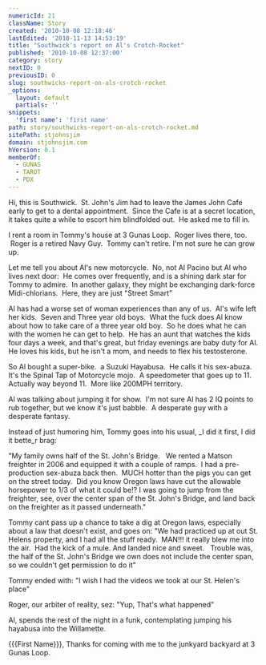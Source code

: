 ```yaml
---
numericId: 21
className: Story
created: '2010-10-08 12:18:46'
lastEdited: '2010-11-13 14:53:19'
title: "Southwick's report on Al's Crotch-Rocket"
published: '2010-10-08 12:37:00'
category: story
nextID: 0
previousID: 0
slug: southwicks-report-on-als-crotch-rocket
_options:
  layout: default
  partials: ''
snippets:
  'first name': 'first name'
path: story/southwicks-report-on-als-crotch-rocket.md
sitePath: stjohnsjim
domain: stjohnsjim.com
hVersion: 0.1
memberOf:
  - GUNAS
  - TAROT
  - PDX
---
```


Hi, this is Southwick. &nbsp;St. John's Jim had to leave the James John Cafe early to get to a dental appointment. &nbsp;Since the Cafe is at a secret location, it takes quite a while to escort him blindfolded out. &nbsp;He asked me to fill in.

I rent a room in Tommy's house at 3 Gunas Loop. &nbsp;Roger lives there, too. &nbsp;Roger is a retired Navy Guy. &nbsp;Tommy can't retire. I'm not sure he can grow up.

Let me tell you about Al's new motorcycle. &nbsp;No, not Al Pacino but Al who lives next door:&nbsp; He comes over frequently, and is a shining dark star for Tommy to admire.&nbsp; In another galaxy, they might be exchanging dark-force Midi-chlorians.&nbsp; Here, they are just &quot;Street Smart&quot;

Al has had a worse set of woman experiences than any of us.&nbsp; Al's wife left her kids.&nbsp; Seven and Three year old boys.&nbsp; What the fuck does Al know about how to take care of a three year old boy.&nbsp; So he does what he can with the women he can get to help.&nbsp; He has an aunt that watches the kids four days a week, and that's great, but friday evenings are baby duty for Al.&nbsp; He loves his kids, but he isn't a mom, and needs to flex his testosterone.

So Al bought a super-bike.&nbsp; a Suzuki Hayabusa.&nbsp; He calls it his sex-abuza.&nbsp; It's the Spinal Tap of Motorcycle mojo.&nbsp; A speedometer that goes up to 11.&nbsp; Actually way beyond 11.&nbsp; More like 200MPH territory.

Al was talking about jumping it for show.&nbsp; I'm not sure Al has 2 IQ points to rub together, but we know it's just babble.&nbsp; A desperate guy with a desperate fantasy.

Instead of just humoring him, Tommy goes into his usual, \_I did it first, I did it bette_r brag:

&quot;My family owns half of the St. John's Bridge. &nbsp; We rented a Matson freighter in 2006 and equipped it with a couple of ramps.&nbsp; I had a pre-production sex-abuza back then.&nbsp; MUCH hotter than the pigs you can get on the street today.&nbsp; Did you know Oregon laws have cut the allowable horsepower to 1/3 of what it could be!? I was going to jump from the freighter, see, over the center span of the St. John's Bridge, and land back on the freighter as it passed underneath.&quot;

Tommy cant pass up a chance to take a dig at Oregon laws, especially about a law that doesn't exist, and goes on: &quot;We had practiced up at out St. Helens property, and I had all the stuff ready.&nbsp; MAN!!! it really blew me into the air.&nbsp; Had the kick of a mule. And landed nice and sweet. &nbsp; Trouble was, the half of the St. John's Bridge we own does not include the center span, so we couldn't get permission to do it&quot;

Tommy ended with: &quot;I wish I had the videos we took at our St. Helen's place&quot;

Roger, our arbiter of reality, sez: &quot;Yup, That's what happened&quot;

Al, spends the rest of the night in a funk, contemplating jumping his hayabusa into the Willamette.

{{{First Name}}}, Thanks for coming with me to the junkyard backyard at 3 Gunas Loop.
